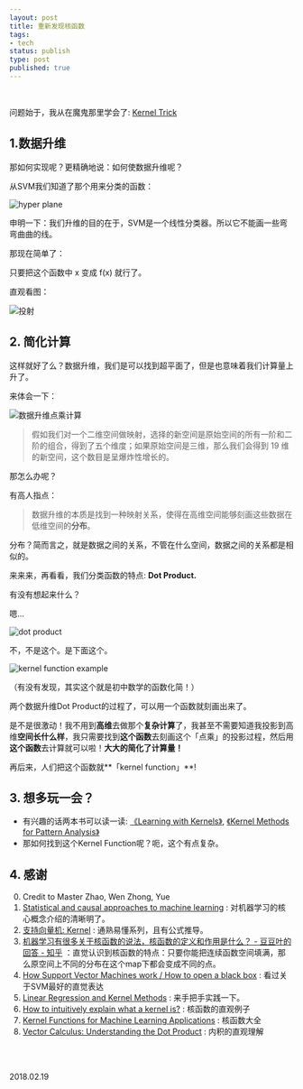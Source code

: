 ```yaml
---
layout: post
title: 重新发现核函数
tags:
- tech 
status: publish
type: post
published: true
---
```


<br>

问题始于，我从在魔鬼那里学会了: [Kernel Trick](https://www.zhihu.com/question/21094489/answer/86273196)

## 1.数据升维

那如何实现呢？更精确地说：如何使数据升维呢？
	
从SVM我们知道了那个用来分类的函数：
	
![hyper plane](https://i.imgur.com/ldvJFT8.png)
	
申明一下：我们升维的目的在于，SVM是一个线性分类器。所以它不能画一些弯弯曲曲的线。
	
那现在简单了：
	
只要把这个函数中 x 变成 f(x) 就行了。
	
直观看图：
	
![投射](https://i.imgur.com/C5f7dDg.gif)
	
## 2. 简化计算

这样就好了么？数据升维，我们是可以找到超平面了，但是也意味着我们计算量上升了。
	
来体会一下：
	
![数据升维点乘计算](https://i.imgur.com/zOkIYCc.jpg)
	
> 假如我们对一个二维空间做映射，选择的新空间是原始空间的所有一阶和二阶的组合，得到了五个维度；如果原始空间是三维，那么我们会得到 19 维的新空间，这个数目是呈爆炸性增长的。

那怎么办呢？
	
有高人指点：
	
> 数据升维的本质是找到一种映射关系，使得在高维空间能够刻画这些数据在低维空间的**分布**。

分布？简而言之，就是数据之间的关系，不管在什么空间，数据之间的关系都是相似的。
	
来来来，再看看，我们分类函数的特点: **Dot Product.**

有没有想起来什么？

嗯... 	


![dot product](https://i.imgur.com/51p3m4Y.png)
	
不，不是这个。是下面这个。
	
![kernel function example](https://i.imgur.com/woKyG9B.png)

（有没有发现，其实这个就是初中数学的函数化简！）
	
两个数据升维Dot Product的过程了，可以用一个函数就刻画出来了。

是不是很激动！我不用到**高维**去做那个**复杂计算**了，我甚至不需要知道我投影到高维**空间长什么样**，我只需要找到**这个函数**去刻画这个「点乘」的投影过程，然后用**这个函数**去计算就可以啦！**大大的简化了计算量！**
	
再后来，人们把这个函数就**「kernel function」**! 
	
## 3. 想多玩一会？

- 有兴趣的话两本书可以读一读: [《Learning with Kernels》](https://book.douban.com/subject/1763633/), [《Kernel Methods for Pattern Analysis》](https://book.douban.com/subject/1789537/)
- 那如何找到这个Kernel Function呢？呃，这个有点复杂。
	
## 4. 感谢

0. Credit to Master Zhao, Wen Zhong, Yue 	
1. [Statistical and causal approaches to machine learning](https://www.youtube.com/watch?time_continue=29&v=ek9jwRA2Jio) : 对机器学习的核心概念介绍的清晰明了。
2. [支持向量机: Kernel](http://blog.pluskid.org/?p=685) : 通熟易懂系列，且有公式推导。
3. [机器学习有很多关于核函数的说法，核函数的定义和作用是什么？ - 豆豆叶的回答 - 知乎](https://www.zhihu.com/question/24627666/answer/35507744) ：直觉认识到核函数的特点：只要你能把连续函数空间填满，那么原空间上不同的分布在这个map下都会变成不同的点。
4. [How Support Vector Machines work / How to open a black box](https://www.youtube.com/watch?v=-Z4aojJ-pdg) : 看过关于SVM最好的直觉表达
5. [Linear Regression and Kernel Methods](http://www.numerical-tours.com/matlab/ml_2_regression/) : 来手把手实践一下。
6. [How to intuitively explain what a kernel is?](https://stats.stackexchange.com/questions/152897/how-to-intuitively-explain-what-a-kernel-is) : 核函数的直观例子
7. [Kernel Functions for Machine Learning Applications](http://crsouza.com/2010/03/17/kernel-functions-for-machine-learning-applications/) : 核函数大全
8. [Vector Calculus: Understanding the Dot Product](https://betterexplained.com/articles/vector-calculus-understanding-the-dot-product/) : 内积的直观理解  

<br>
<br>
           
2018.02.19
